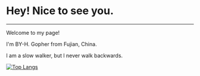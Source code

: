 # Hey! Nice to see you.

***

Welcome to my page!

I'm BY-H. Gopher from Fujian, China. 

l am a slow walker, but l never walk backwards.

[![Top Langs](https://github-readme-stats.vercel.app/api/top-langs/?username=Christmas&layout=compact)](https://github.com/Christmas/github-readme-stats)
